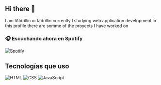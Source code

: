 ## Hi there 👋
I am lAIdrillin or ladrillin currently I studying web application development in this profile there are somme 
of the proyects I have worked on
### 🎧 Escuchando ahora en Spotify

[![Spotify](https://spotify-github-profile.vercel.app/api/view?uid=Gabrisp&cover_image=true&theme=default&bar_color=53b14f&bar_color_cover=false)](https://open.spotify.com/user/Gabrisp)

## Tecnologías que uso
![HTML](https://img.shields.io/badge/-HTML5-E34F26?style=flat&logo=html5)
![CSS](https://img.shields.io/badge/-CSS3-1572B6?style=flat&logo=css3)
![JavaScript](https://img.shields.io/badge/-JavaScript-F7DF1E?style=flat&logo=javascript)
